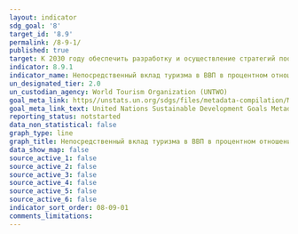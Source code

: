 ```yaml
---
layout: indicator
sdg_goal: '8'
target_id: '8.9'
permalink: /8-9-1/
published: true
target: К 2030 году обеспечить разработку и осуществление стратегий поощрения устойчивого туризма, который способствует созданию рабочих мест, развитию местной культуры и производству местной продукции
indicator: 8.9.1
indicator_name: Непосредственный вклад туризма в ВВП в процентном отношении к совокупному ВВП и по темпам роста
un_designated_tier: 2.0
un_custodian_agency: World Tourism Organization (UNTWO)
goal_meta_link: https//unstats.un.org/sdgs/files/metadata-compilation/Metadata-Goal-8.pdf
goal_meta_link_text: United Nations Sustainable Development Goals Metadata (PDF 526 KB)
reporting_status: notstarted
data_non_statistical: false
graph_type: line
graph_title: Непосредственный вклад туризма в ВВП в процентном отношении к совокупному ВВП и по темпам роста
data_show_map: false
source_active_1: false
source_active_2: false
source_active_3: false
source_active_4: false
source_active_5: false
source_active_6: false
indicator_sort_order: 08-09-01
comments_limitations: 
---
```


